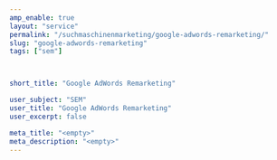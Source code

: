 ```yaml
---
amp_enable: true
layout: "service"
permalink: "/suchmaschinenmarketing/google-adwords-remarketing/"
slug: "google-adwords-remarketing"
tags: ["sem"]



short_title: "Google AdWords Remarketing"

user_subject: "SEM"
user_title: "Google AdWords Remarketing"
user_excerpt: false

meta_title: "<empty>"
meta_description: "<empty>"
---
```


